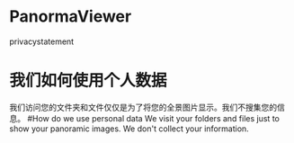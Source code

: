 # PanormaViewer
privacystatement
# 我们如何使用个人数据
我们访问您的文件夹和文件仅仅是为了将您的全景图片显示。我们不搜集您的信息。
#How do we use personal data
We visit your folders and files just to show your panoramic images. We don't collect your information.
